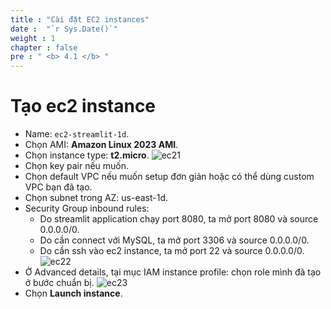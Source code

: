 ```yaml
---
title : "Cài đặt EC2 instances"
date :  "`r Sys.Date()`" 
weight : 1 
chapter : false
pre : " <b> 4.1 </b> "
---
```


# Tạo ec2 instance
* Name: ```ec2-streamlit-1d```.
* Chọn AMI: **Amazon Linux 2023 AMI**.
* Chọn instance type: **t2.micro**.
![ec21](/workshop-aws-card-clash-1/images/4.s3/ec21.png)
* Chọn key pair nếu muốn.
* Chọn default VPC nếu muốn setup đơn giản hoặc có thể dùng custom VPC bạn đã tạo.
* Chọn subnet trong AZ: us-east-1d.
* Security Group inbound rules:
    * Do streamlit application chạy port 8080, ta mở port 8080 và source 0.0.0.0/0.
    * Do cần connect với MySQL, ta mở port 3306 và source 0.0.0.0/0.
    * Do cần ssh vào ec2 instance, ta mở port 22 và source 0.0.0.0/0.
![ec22](/workshop-aws-card-clash-1/images/4.s3/ec22.png)
* Ở Advanced details, tại mục IAM instance profile: chọn role mình đã tạo ở bước chuẩn bị.
![ec23](/workshop-aws-card-clash-1/images/4.s3/ec23.png)
* Chọn **Launch instance**.
